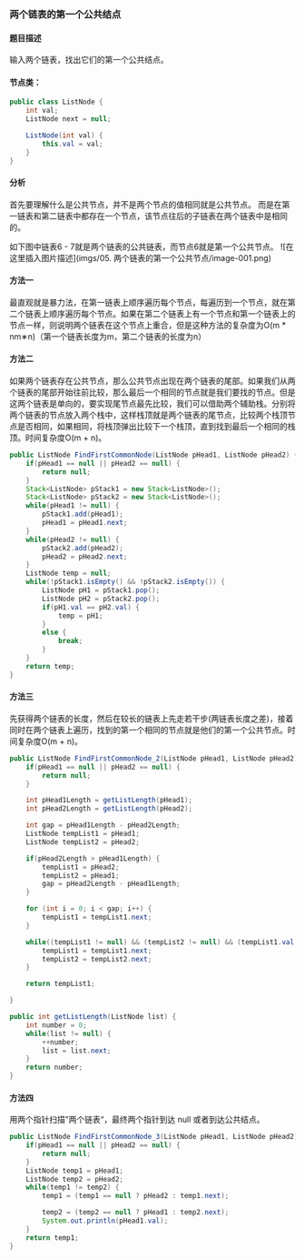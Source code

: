 ### 两个链表的第一个公共结点

#### 题目描述
输入两个链表，找出它们的第一个公共结点。

#### 节点类：

```java
public class ListNode {
	int val;
	ListNode next = null;

	ListNode(int val) {
		this.val = val;
	}
}
```

#### 分析
首先要理解什么是公共节点，并不是两个节点的值相同就是公共节点。
而是在第一链表和第二链表中都存在一个节点，该节点往后的子链表在两个链表中是相同的。

如下图中链表6 - 7就是两个链表的公共链表，而节点6就是第一个公共节点。
![在这里插入图片描述](imgs/05. 两个链表的第一个公共节点/image-001.png)

#### 方法一
最直观就是暴力法，在第一链表上顺序遍历每个节点，每遍历到一个节点，就在第二个链表上顺序遍历每个节点。如果在第二个链表上有一个节点和第一个链表上的节点一样，则说明两个链表在这个节点上重合，但是这种方法的复杂度为O(m * nm∗n)（第一个链表长度为m，第二个链表的长度为n）

#### 方法二
如果两个链表存在公共节点，那么公共节点出现在两个链表的尾部。如果我们从两个链表的尾部开始往前比较，那么最后一个相同的节点就是我们要找的节点。但是这两个链表是单向的，要实现尾节点最先比较，我们可以借助两个辅助栈。分别将两个链表的节点放入两个栈中，这样栈顶就是两个链表的尾节点，比较两个栈顶节点是否相同，如果相同，将栈顶弹出比较下一个栈顶，直到找到最后一个相同的栈顶。时间复杂度O(m + n)。

```java
public ListNode FindFirstCommonNode(ListNode pHead1, ListNode pHead2) {
    if(pHead1 == null || pHead2 == null) {
        return null;
    }
    Stack<ListNode> pStack1 = new Stack<ListNode>();
    Stack<ListNode> pStack2 = new Stack<ListNode>();
    while(pHead1 != null) {
        pStack1.add(pHead1);
        pHead1 = pHead1.next;
    }
    while(pHead2 != null) {
        pStack2.add(pHead2);
        pHead2 = pHead2.next;
    }
    ListNode temp = null;
    while(!pStack1.isEmpty() && !pStack2.isEmpty()) {
        ListNode pH1 = pStack1.pop();
        ListNode pH2 = pStack2.pop();
        if(pH1.val == pH2.val) {
            temp = pH1;		
        }
        else {
            break;
        }
    }
    return temp;
}
```

#### 方法三
先获得两个链表的长度，然后在较长的链表上先走若干步(两链表长度之差)，接着同时在两个链表上遍历，找到的第一个相同的节点就是他们的第一个公共节点。时间复杂度O(m + n)。

```java
public ListNode FindFirstCommonNode_2(ListNode pHead1, ListNode pHead2) {
    if(pHead1 == null || pHead2 == null) {
        return null;
    }

    int pHead1Length = getListLength(pHead1);
    int pHead2Length = getListLength(pHead2);

    int gap = pHead1Length - pHead2Length;
    ListNode tempList1 = pHead1;
    ListNode tempList2 = pHead2;

    if(pHead2Length > pHead1Length) {
        tempList1 = pHead2;
        tempList2 = pHead1;
        gap = pHead2Length - pHead1Length;
    }

    for (int i = 0; i < gap; i++) {
        tempList1 = tempList1.next;
    }

    while((tempList1 != null) && (tempList2 != null) && (tempList1.val != tempList2.val)) {
        tempList1 = tempList1.next;
        tempList2 = tempList2.next;
    }

    return tempList1;

}

public int getListLength(ListNode list) {
    int number = 0;
    while(list != null) {
        ++number;
        list = list.next;
    }
    return number;
}
```

#### 方法四
用两个指针扫描”两个链表“，最终两个指针到达 null 或者到达公共结点。

```java
public ListNode FindFirstCommonNode_3(ListNode pHead1, ListNode pHead2) {
    if(pHead1 == null || pHead2 == null) {
        return null;
    }
    ListNode temp1 = pHead1;
    ListNode temp2 = pHead2;
    while(temp1 != temp2) {
        temp1 = (temp1 == null ? pHead2 : temp1.next);

        temp2 = (temp2 == null ? pHead1 : temp2.next);
        System.out.println(pHead1.val);
    }
    return temp1;
}
```